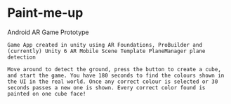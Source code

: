 # Paint-me-up
Android AR Game Prototype

    Game App created in unity using AR Foundations, ProBuilder and (currently) Unity 6 AR Mobile Scene Template PlaneManager plane detection
    
    Move around to detect the ground, press the button to create a cube, and start the game. You have 180 seconds to find the colours shown in the UI in the real world. Once any correct colour is selected or 30 seconds passes a new one is shown. Every correct color found is painted on one cube face!